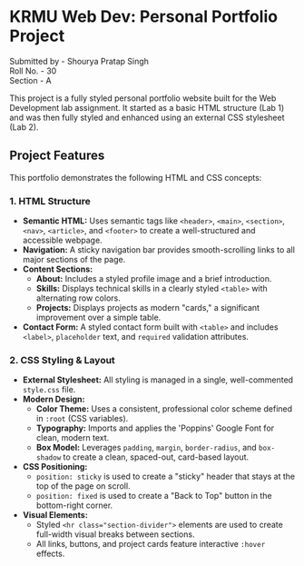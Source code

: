 # KRMU Web Dev: Personal Portfolio Project

Submitted by - Shourya Pratap Singh  
Roll No. - 30  
Section - A

This project is a fully styled personal portfolio website built for the Web Development lab assignment. It started as a basic HTML structure (Lab 1) and was then fully styled and enhanced using an external CSS stylesheet (Lab 2).

## Project Features

This portfolio demonstrates the following HTML and CSS concepts:

### 1. HTML Structure
* **Semantic HTML:** Uses semantic tags like `<header>`, `<main>`, `<section>`, `<nav>`, `<article>`, and `<footer>` to create a well-structured and accessible webpage.
* **Navigation:** A sticky navigation bar provides smooth-scrolling links to all major sections of the page.
* **Content Sections:**
    * **About:** Includes a styled profile image and a brief introduction.
    * **Skills:** Displays technical skills in a clearly styled `<table>` with alternating row colors.
    * **Projects:** Displays projects as modern "cards," a significant improvement over a simple table.
* **Contact Form:** A styled contact form built with `<table>` and includes `<label>`, `placeholder` text, and `required` validation attributes.

### 2. CSS Styling & Layout
* **External Stylesheet:** All styling is managed in a single, well-commented `style.css` file.
* **Modern Design:**
    * **Color Theme:** Uses a consistent, professional color scheme defined in `:root` (CSS variables).
    * **Typography:** Imports and applies the 'Poppins' Google Font for clean, modern text.
    * **Box Model:** Leverages `padding`, `margin`, `border-radius`, and `box-shadow` to create a clean, spaced-out, card-based layout.
* **CSS Positioning:**
    * `position: sticky` is used to create a "sticky" header that stays at the top of the page on scroll.
    * `position: fixed` is used to create a "Back to Top" button in the bottom-right corner.
* **Visual Elements:**
    * Styled `<hr class="section-divider">` elements are used to create full-width visual breaks between sections.
    * All links, buttons, and project cards feature interactive `:hover` effects.
